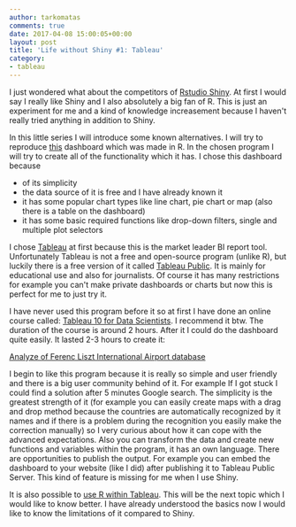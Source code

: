 ```yaml
---
author: tarkomatas
comments: true
date: 2017-04-08 15:00:05+00:00
layout: post
title: 'Life without Shiny #1: Tableau'
category:
- tableau
---
```


I just wondered what about the competitors of [Rstudio Shiny](https://shiny.rstudio.com/). At first I would say I really like Shiny and I also absolutely a big fan of R. This is just an experiment for me and a kind of knowledge increasement because I haven't really tried anything in addition to Shiny.

In this little series I will introduce some known alternatives. I will try to reproduce [this](https://tarkomatas.shinyapps.io/SATRDAY_CONTEST/) dashboard which was made in R. In the chosen program I will try to create all of the functionality which it has. I chose this dashboard because

  * of its simplicity
  * the data source of it is free and I have already known it
  * it has some popular chart types like line chart, pie chart or map (also there is a table on the dashboard)
  * it has some basic required functions like drop-down filters, single and multiple plot selectors

I chose [Tableau](https://www.tableau.com/) at first because this is the market leader BI report tool. Unfortunately Tableau is not a free and open-source program (unlike R), but luckily there is a free version of it called [Tableau Public](https://public.tableau.com/s/). It is mainly for educational use and also for journalists. Of course it has many restrictions for example you can't make private dashboards or charts but now this is perfect for me to just try it.

I have never used this program before it so at first I have done an online course called: [Tableau 10 for Data Scientists](https://www.lynda.com/Tableau-tutorials/Tableau-10-Data-Scientists/476621-2.html?srchtrk=index%3a17%0alinktypeid%3a2%0aq%3atableau%0apage%3a1%0as%3arelevance%0asa%3atrue%0aproducttypeid%3a2). I recommend it btw. The duration of the course is around 2 hours. After it I could do the dashboard quite easily. It lasted 2-3 hours to create it:

[Analyze of Ferenc Liszt International Airport database](https://public.tableau.com/profile/tam.s.mark.#!/vizhome/ANALYZEOFFERENCLISZTINTERNATIONALAIRPORTDATABASE/Countryspecificaggregation)

I begin to like this program because it is really so simple and user friendly and there is a big user community behind of it. For example If I got stuck I could find a solution after 5 minutes Google search. The simplicity is the greatest strength of it (for example you can easily create maps with a drag and drop method because the countries are automatically recognized by it names and if there is a problem during the recognition you easily make the correction manually) so I very curious about how it can cope with the advanced expectations. Also you can transform the data and create new functions and variables within the program, it has an own language. There are opportunities to publish the output. For example you can embed the dashboard to your website (like I did) after publishing it to Tableau Public Server. This kind of feature is missing for me when I use Shiny.

It is also possible to [use R within Tableau](https://www.tableau.com/solutions/topic/r). This will be the next topic which I would like to know better. I have already understood the basics now I would like to know the limitations of it compared to Shiny.
